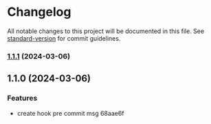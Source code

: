 # Changelog

All notable changes to this project will be documented in this file. See [standard-version](https://github.com/conventional-changelog/standard-version) for commit guidelines.

### [1.1.1](https://github.com/brunoMirand/semver-release_config/compare/v1.1.0...v1.1.1) (2024-03-06)

## 1.1.0 (2024-03-06)


### Features

* create hook pre commit msg 68aae6f
